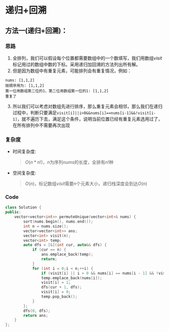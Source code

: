 # 递归+回溯
## 方法一(递归+回溯)：
### 思路
1. 全排列，我们可以假设每个位置都需要数组中的一个数填写，我们用数组$visit$标记用过的数组中数的下标。采用递归加回溯的方法列出所有解。
2. 但是因为数组中有重复元素，可能排列会有重复情况，例如：
```
nums: [1,1,2]
按顺序用为: [1,1,2]
第一位用数组第二位的1，第二位用数组第一位的1: [1,1,2]
重复了
```
3. 所以我们可以考虑对数组先进行排序，那么重复元素会相邻，那么我们在递归过程中，判断只要满足```visit[i]||i>0&&nums[i]==nums[i-1]&&!visit[i-1]```，就不遍历下去，满足这个条件，说明当前位置已经有重复元素选用过了，在所有排列中不需要再次出现

### 复杂度
- 时间复杂度:
  > $O(n*n!)$，$n$为序列$nums$的长度，全排有$n!$种
- 空间复杂度:
  > $O(n)$，标记数组$visit$需要$n$个元素大小，递归栈深度会到达$O(n)$

### Code
```C++ []
class Solution {
public:
    vector<vector<int>> permuteUnique(vector<int>& nums) {
        sort(nums.begin(), nums.end());
        int n = nums.size();
        vector<vector<int>> ans;
        vector<int> visit(n);
        vector<int> temp;
        auto dfs = [&](int cur, auto&& dfs) {
            if (cur == n) {
                ans.emplace_back(temp);
                return;
            }
            for (int i = 0;i < n;++i) {
                if (visit[i] || i > 0 && nums[i] == nums[i - 1] && !visit[i - 1]) continue;
                temp.emplace_back(nums[i]);
                visit[i] = 1;
                dfs(cur + 1, dfs);
                visit[i] = 0;
                temp.pop_back();
            }
        };
        dfs(0, dfs);
        return ans;
    }
};
```